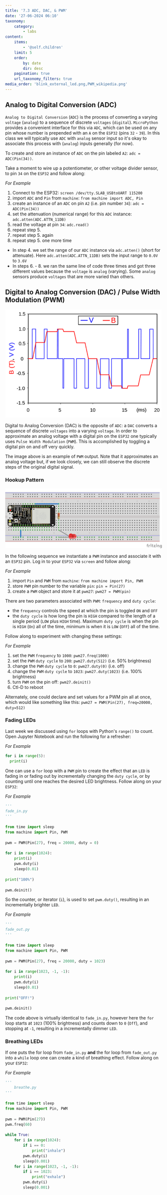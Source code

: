 ```yaml
---
title: '7.3 ADC, DAC, & PWM'
date: '27-06-2024 06:10'
taxonomy:
    category:
        - labs
content:
    items:
        - '@self.children'
    limit: 5
    order:
        by: date
        dir: desc
    pagination: true
    url_taxonomy_filters: true
media_order: 'blink_external_led.png,PWM_wikipedia.png'
---
```


## Analog to Digital Conversion (ADC)

`Analog to Digital Conversion` (`ADC`) is the process of converting a varying `voltage` (`analog`) to a sequence of discrete `voltages` (`digital`). `MicroPython` provides a convenient interface for this via `ADC`, which can be used on any pin whose number is prepended with an `A` on the `ESP32` (pins `32` - `39`). In this class we will typically use `ADC` with `analog` sensor input so it's okay to associate this process with (`analog`) inputs generally (for now).

To create and store an instance of `ADC` on the pin labeled `A2`: `adc = ADC(Pin(34))`.

Take a moment to wire up a potentiometer, or other voltage divider sensor, to pin `34` on the `ESP32` and follow along:

*For Example*
1. Connect to the ESP32: `screen /dev/tty.SLAB_USBtoUART 115200`
2. import `ADC` and `Pin` from `machine`: `from machine import ADC, Pin`
3. create an instance of an `ADC` on pin `A2` (i.e. pin number `34`): `adc = ADC(Pin(34))`
4. set the attenuation (numerical range) for this `ADC` instance: `adc.atten(ADC.ATTN_11DB)`
5. read the voltage at pin `34`: `adc.read()`
6. repeat step 5.
7. repeat step 5. again
8. repeat step 5. one more time

* In step 4. we set the range of our `ADC` instance via `adc.atten()` (short for attenuate). Here `adc.atten(ADC.ATTN_11DB)` sets the input range to `0.0V` to `3.6V`
* In steps 6. - 8. we ran the same line of code three times and got three different values because the `voltage` is `analog` (varying). Some `analog` sensors produce `voltages` that are more varied than others.


## Digital to Analog Conversion (DAC) / Pulse Width Modulation (PWM)

![PWM_wikipedia](PWM_wikipedia.png "PWM_wikipedia")

Digital to Analog Conversion (DAC) is the opposite of `ADC`: a `DAC` converts a sequence of discrete `voltages` into a varying `voltage`. In order to approximate an analog voltage with a digital pin on the `ESP32` one typically uses `Pulse Width Modulation` (`PWM`). This is accomplished by toggling a digital pin on and off very quickly.

The image above is an example of `PWM` output. Note that it approximates an analog voltage but, if we look closely, we can still observe the discrete steps of the original digital signal.

### Hookup Pattern

![blink_external_led](blink_external_led.png "blink_external_led")

In the following sequence we instantiate a `PWM` instance and associate it with an `ESP32` pin. Log in to your `ESP32` via `screen` and follow along:

*For Example*
1. import `Pin` and `PWM` from `machine`: `from machine import Pin, PWM`
2. store `PWM` pin number to the variable `pin`: `pin = Pin(27)`
3. create a `PWM` object and store it at `pwm27`: `pwm27 = PWM(pin)`

There are two parameters associated with `PWM`: `frequency` and `duty cycle`:
* the `frequency` controls the speed at which the pin is toggled `ON` and `OFF`
* the `duty cycle` is how long the pin is `HIGH` compared to the length of a single period (`LOW` plus `HIGH` time). Maximum `duty cycle` is when the pin is `HIGH` (`On`) all of the time, minimum is when it is `LOW` (`OFF`) all of the time.

Follow along to experiment with changing these settings:

*For Example*
1. set the `PWM` `frequency` to `1000`: `pwm27.freq(1000)`
2. set the `PWM` `duty cycle` to `200`: `pwm27.duty(512)` (i.e. 50% brightness)
3. change the `PWM` `duty cycle` to `0`: `pwm27.duty(0)` (i.e. off)
4. change the `PWM` `duty cycle` to `1023`: `pwm27.duty(1023)` (i.e. 100% brightness)
5. turn `PWM` on the pin off: `pwm27.deinit()`
6. Ctl-D to reboot

Alternately, one could declare and set values for a PWM pin all at once, which would like something like this: `pwm27 = PWM(Pin(27), freq=20000, duty=512)`


### Fading LEDs

Last week we discussed using `for` loops with Python's `range()` to count. Open Jupyter Notebook and run the following for a refresher:

*For Example*
```python
for i in range(5):
  print(i)
```

One can use a `for` loop with a `PWM` pin to create the effect that an `LED` is fading in or fading out by incrementally changing the `duty cycle`, or by counting until one reaches the desired LED brightness. Follow along on your `ESP32`:

*For Example*
```python
'''
fade_in.py
'''

from time import sleep
from machine import Pin, PWM

pwm = PWM(Pin(27), freq = 20000, duty = 0)

for i in range(1024):
    print(i)
    pwm.duty(i)
    sleep(0.01)

print("100%")

pwm.deinit()
```

So the counter, or iterator (`i`), is used to set `pwm.duty()`, resulting in an incrementally brighter `LED`.

*For Example*
```python
'''
fade_out.py
'''

from time import sleep
from machine import Pin, PWM

pwm = PWM(Pin(27), freq = 20000, duty = 1023)

for i in range(1023, -1, -1):
    print(i)
    pwm.duty(i)
    sleep(0.01)

print("OFF!")

pwm.deinit()
```

The code above is virtually identical to `fade_in.py`, however here the `for` loop starts at `1023` (100% brightness) and counts down to `0` (`Off`), and stopping at `-1`, resulting in a incrementally dimmer `LED`.


### Breathing LEDs

If one puts the for loop from `fade_in.py` **and** the for loop from `fade_out.py` into a `while` loop one can create a kind of breathing effect. Follow along on your `ESP32`:

*For Example*
```python
'''
    breathe.py
'''

from time import sleep
from machine import Pin, PWM

pwm = PWM(Pin(27))
pwm.freq(60)

while True:
    for i in range(1024):
        if i == 0:
            print("inhale")
        pwm.duty(i)
        sleep(0.001)
    for i in range(1023, -1, -1):
        if i == 1023:
            print("exhale")
        pwm.duty(i)
        sleep(0.001)
```
